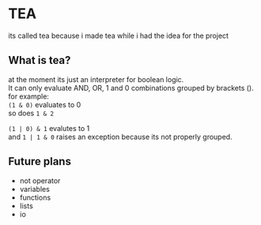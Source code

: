 # TEA
its called tea because i made tea while i had the idea for the project

## What is tea?
at the moment its just an interpreter for boolean logic.\
It can only evaluate AND, OR, 1 and 0 combinations grouped by brackets ().\
for example:\
`(1 & 0)` evaluates to 0\
so does `1 & 2`

`(1 | 0) & 1` evalutes to 1\
and `1 | 1 & 0` raises an exception because its not properly grouped.

## Future plans
* not operator
* variables
* functions
* lists
* io
